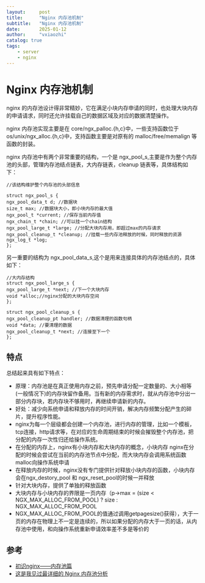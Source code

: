 ```yaml
---
layout:     post
title:      "Nginx 内存池机制"
subtitle:   "Nginx 内存池机制"
date:       2025-01-12
author:     "vxiaozhi"
catalog: true
tags:
    - server
    - nginx
---
```


# Nginx 内存池机制

nginx 的内存池设计得非常精妙，它在满足小块内存申请的同时，也处理大块内存的申请请求，同时还允许挂载自己的数据区域及对应的数据清楚操作。

nginx 内存池实现主要是在 core/ngx_palloc.{h,c}中，一些支持函数位于 os/unix/ngx_alloc.{h,c}中，支持函数主要是对原有的 malloc/free/memalign 等函数的封装。

nginx 内存池中有两个非常重要的结构，一个是 ngx_pool_s,主要是作为整个内存池的头部，管理内存池结点链表，大内存链表，cleanup 链表等，具体结构如下：

```
//该结构维护整个内存池的头部信息

struct ngx_pool_s {
ngx_pool_data_t d; //数据块
size_t max; //数据块大小，即小块内存的最大值
ngx_pool_t *current; //保存当前内存值
ngx_chain_t *chain; //可以挂一个chain结构
ngx_pool_large_t *large; //分配大块内存用，即超过max的内存请求
ngx_pool_cleanup_t *cleanup; //挂载一些内存池释放的时候，同时释放的资源
ngx_log_t *log;
};

```

另一重要的结构为 ngx_pool_data_s,这个是用来连接具体的内存池结点的，具体如下：

```
//大内存结构
struct ngx_pool_large_s {
ngx_pool_large_t *next; //下一个大块内存
void *alloc;//nginx分配的大块内存空间
};

struct ngx_pool_cleanup_s {
ngx_pool_cleanup_pt handler; //数据清理的函数句柄
void *data; //要清理的数据
ngx_pool_cleanup_t *next; //连接至下一个
};

```

## 特点

总结起来具有如下特点：

- 原理：内存池是在真正使用内存之前，预先申请分配一定数量的、大小相等(一般情况下)的内存块留作备用。当有新的内存需求时，就从内存池中分出一部分内存块，若内存块不够用时，再继续申请新的内存。
- 好处：减少向系统申请和释放内存的时间开销，解决内存频繁分配产生的碎片，提升程序性能。
- nginx为每一个层级都会创建一个内存池，进行内存的管理，比如一个模板，tcp连接，http请求等，在对应的生命周期结束的时候会摧毁整个内存池，把分配的内存一次性归还给操作系统。
- 在分配的内存上，nginx有小块内存和大块内存的概念，小块内存 nginx在分配的时候会尝试在当前的内存池节点中分配，而大块内存会调用系统函数malloc向操作系统申请
- 在释放内存的时候，nginx没有专门提供针对释放小块内存的函数，小块内存会在ngx_destory_pool 和 ngx_reset_pool的时候一并释放
- 针对大块内存，提供了单独的释放函数
- 大块内存与小块内存的界限是一页内存（p->max = (size < NGX_MAX_ALLOC_FROM_POOL) ? size : NGX_MAX_ALLOC_FROM_POOL
- NGX_MAX_ALLOC_FROM_POOL的值通过调用getpagesize()获得），大于一页的内存在物理上不一定是连续的，所以如果分配的内存大于一页的话，从内存池中使用，和向操作系统重新申请效率差不多是等价的


## 参考

- [初识nginx——内存池篇](https://www.cnblogs.com/magicsoar/p/6040238.html)
- [这是我见过最详细的 Nginx 内存池分析](https://xie.infoq.cn/article/7da75d942a40970e0538f734d)